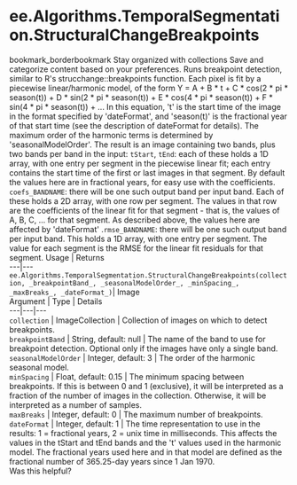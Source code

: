  
#  ee.Algorithms.TemporalSegmentation.StructuralChangeBreakpoints
bookmark_borderbookmark Stay organized with collections  Save and categorize content based on your preferences.
Runs breakpoint detection, similar to R's strucchange::breakpoints function.
Each pixel is fit by a piecewise linear/harmonic model, of the form
Y = A + B * t + C * cos(2 * pi * season(t)) + D * sin(2 * pi * season(t)) + E * cos(4 * pi * season(t)) + F * sin(4 * pi * season(t)) + ...
In this equation, 't' is the start time of the image in the format specified by 'dateFormat', and 'season(t)' is the fractional year of that start time (see the description of dateFormat for details). The maximum order of the harmonic terms is determined by 'seasonalModelOrder'.
The result is an image containing two bands, plus two bands per band in the input:
`tStart`, `tEnd`: each of these holds a 1D array, with one entry per segment in the piecewise linear fit; each entry contains the start time of the first or last images in that segment. By default the values here are in fractional years, for easy use with the coefficients.
`coefs_BANDNAME`: there will be one such output band per input band. Each of these holds a 2D array, with one row per segment. The values in that row are the coefficients of the linear fit for that segment - that is, the values of A, B, C, ... for that segment. As described above, the values here are affected by 'dateFormat'
.`rmse_BANDNAME`: there will be one such output band per input band. This holds a 1D array, with one entry per segment. The value for each segment is the RMSE for the linear fit residuals for that segment.
Usage | Returns  
---|---  
`ee.Algorithms.TemporalSegmentation.StructuralChangeBreakpoints(collection, _breakpointBand_, _seasonalModelOrder_, _minSpacing_, _maxBreaks_, _dateFormat_)`|  Image  
Argument | Type | Details  
---|---|---  
`collection` | ImageCollection | Collection of images on which to detect breakpoints.  
`breakpointBand` | String, default: null | The name of the band to use for breakpoint detection. Optional only if the images have only a single band.  
`seasonalModelOrder` | Integer, default: 3 | The order of the harmonic seasonal model.  
`minSpacing` | Float, default: 0.15 | The minimum spacing between breakpoints. If this is between 0 and 1 (exclusive), it will be interpreted as a fraction of the number of images in the collection. Otherwise, it will be interpreted as a number of samples.  
`maxBreaks` | Integer, default: 0 | The maximum number of breakpoints.  
`dateFormat` | Integer, default: 1 | The time representation to use in the results: 1 = fractional years, 2 = unix time in milliseconds. This affects the values in the tStart and tEnd bands and the 't' values used in the harmonic model. The fractional years used here and in that model are defined as the fractional number of 365.25-day years since 1 Jan 1970.  
Was this helpful?
